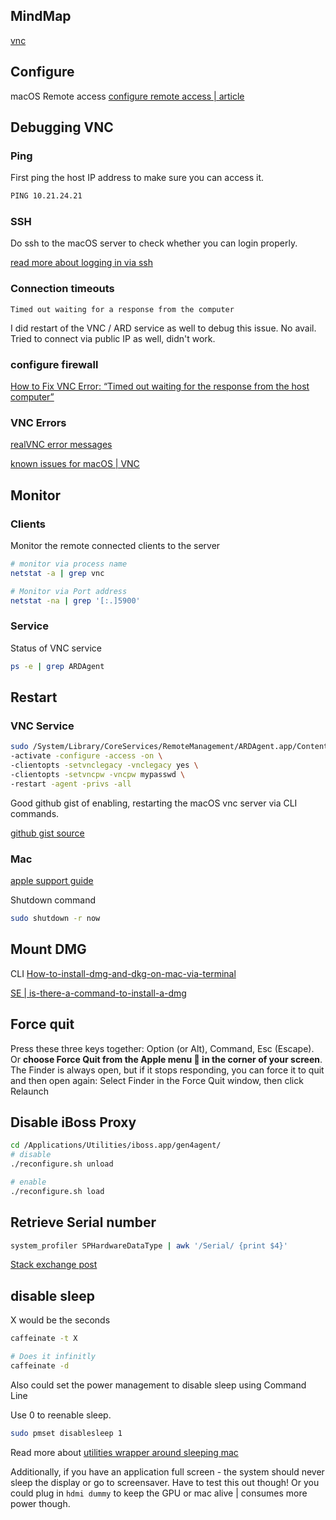 
## MindMap

[vnc](vnc.md)


## Configure

macOS Remote access
[configure remote access | article](https://wcsng.ucsd.edu/docs/technical/remote_access/remote_access_macos/) 

## Debugging VNC

### Ping

First ping the host IP address to make sure you can access it.


```sh
PING 10.21.24.21
```

### SSH

Do ssh to the macOS server to check whether you can login properly.

[read more about logging in via ssh](ssh.md)

### Connection timeouts

```log
Timed out waiting for a response from the computer
```
I did restart of the VNC / ARD service as well to debug this issue.
No avail.
Tried to connect via public IP as well, didn't work.

### configure firewall

[How to Fix VNC Error: “Timed out waiting for the response from the host computer”](https://blog.racknerd.com/how-to-fix-vnc-error-timed-out-waiting-for-the-response-from-the-host-computer/)


### VNC Errors

[realVNC error messages](https://help.realvnc.com/hc/en-us/articles/360002254738-RealVNC-Connect-Error-Messages)

[known issues for macOS |  VNC](https://help.realvnc.com/hc/en-us/articles/360002712837-Known-Issues-when-connecting-to-macOS#device-access-0-0)

## Monitor 

### Clients

Monitor the remote connected clients to the server

```sh
# monitor via process name
netstat -a | grep vnc

# Monitor via Port address
netstat -na | grep '[:.]5900'
```

### Service

Status of VNC service

```sh
ps -e | grep ARDAgent
```

## Restart

### VNC Service

```sh
sudo /System/Library/CoreServices/RemoteManagement/ARDAgent.app/Contents/Resources/kickstart \
-activate -configure -access -on \
-clientopts -setvnclegacy -vnclegacy yes \
-clientopts -setvncpw -vncpw mypasswd \
-restart -agent -privs -all
```

Good github gist of enabling, restarting the macOS vnc server via CLI commands.

[github gist source](https://gist.github.com/nateware/3915757) 

### Mac

[apple support guide](https://support.apple.com/guide/terminal/restart-computers-apd7d247a89-3560-4c3b-a471-3e66ff607040/mac)

Shutdown command

```sh
sudo shutdown -r now
```

## Mount DMG

CLI
[How-to-install-dmg-and-dkg-on-mac-via-terminal](https://cyb.tw/docs/Tech/2021/3/17_How-to-install-dmg-and-dkg-on-mac-via-terminal.html)

[SE | is-there-a-command-to-install-a-dmg](https://apple.stackexchange.com/questions/73926/is-there-a-command-to-install-a-dmg)



## Force quit

Press these three keys together: Option (or Alt), Command, Esc (Escape). Or **choose Force Quit from the Apple menu  in the corner of your screen**. The Finder is always open, but if it stops responding, you can force it to quit and then open again: Select Finder in the Force Quit window, then click Relaunch

## Disable iBoss Proxy


```sh
cd /Applications/Utilities/iboss.app/gen4agent/
# disable
./reconfigure.sh unload

# enable
./reconfigure.sh load
```


## Retrieve Serial number

```sh
system_profiler SPHardwareDataType | awk '/Serial/ {print $4}'
```
[Stack exchange post](https://apple.stackexchange.com/a/40244)


## disable sleep

X would be the seconds

```sh
caffeinate -t X 

# Does it infinitly
caffeinate -d
```

Also could set the power management to disable sleep using Command Line

Use 0 to reenable sleep.

```sh
sudo pmset disablesleep 1
```

Read more about [utilities wrapper around sleeping mac](tools/apps#dev%20utility)

Additionally, if you have an application full screen - the system should never sleep the display or go to screensaver. Have to test this out though!
Or you could plug in `hdmi dummy` to keep the GPU or mac alive | consumes more power though.
